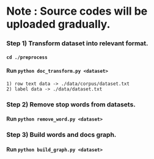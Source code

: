 # Note : Source codes will be uploaded gradually.

### Step 1) Transform dataset into relevant format. 
#### `cd ./preprocess`
#### Run `python doc_transform.py <dataset>`
    1) row text data -> ./data/corpus/dataset.txt 
    2) label data -> ./data/dataset.txt

### Step 2) Remove stop words from datasets.
#### Run `python remove_word.py <dataset>`

### Step 3) Build words and docs graph.
#### Run `python build_graph.py <dataset>`
